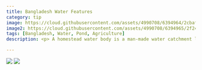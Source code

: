 ```yaml
---
title: Bangladesh Water Features
category: tip
image: https://cloud.githubusercontent.com/assets/4990708/6394964/2cbafea0-bda3-11e4-800b-e71e69829622.PNG
image2: https://cloud.githubusercontent.com/assets/4990708/6394965/2f242f36-bda3-11e4-8bad-d4663c16365a.PNG
tags: [Bangladesh, Water, Pond, Agriculture]
description: <p> A homestead water body is a man-made water catchment located near buildings and houses. Water color will vary greatly depending on the purpose of the homestead water body. Visit the <a href="wiki.openstreetmap.org/wiki/Water">Water wiki</a> for more information.  </p> <p>Here's an example of homestead water bodies</p>

---
```


 ![](https://cloud.githubusercontent.com/assets/4990708/6394964/2cbafea0-bda3-11e4-800b-e71e69829622.PNG)
  ![](https://cloud.githubusercontent.com/assets/4990708/6394965/2f242f36-bda3-11e4-8bad-d4663c16365a.PNG)
